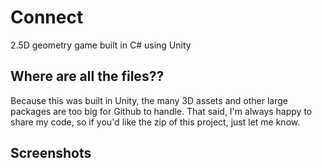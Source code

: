 # Connect
2.5D geometry game built in C# using Unity

## Where are all the files??
Because this was built in Unity, the many 3D assets and other large packages are too big for Github to handle. That said, I'm always happy to share my code, so if you'd like the zip of this project, just let me know.

## Screenshots
